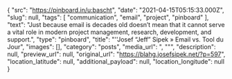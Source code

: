 {
  "src": "https://pinboard.in/u:bascht",
  "date": "2021-04-15T05:15:33.000Z",
  "slug": null,
  "tags": [
    "communication",
    "email",
    "project",
    "pinboard"
  ],
  "text": "Just because email is decades old doesn’t mean that it cannot serve a vital role in modern project management, research, development, and support.",
  "type": "pinboard",
  "title": "''Josef “Jeff” Sipek » Email vs. Tool du Jour",
  "images": [],
  "category": "posts",
  "media_url": ", \"\"",
  "description": null,
  "preview_url": null,
  "original_url": "https://blahg.josefsipek.net/?p=597",
  "location_latitude": null,
  "additional_payload": null,
  "location_longitude": null
}